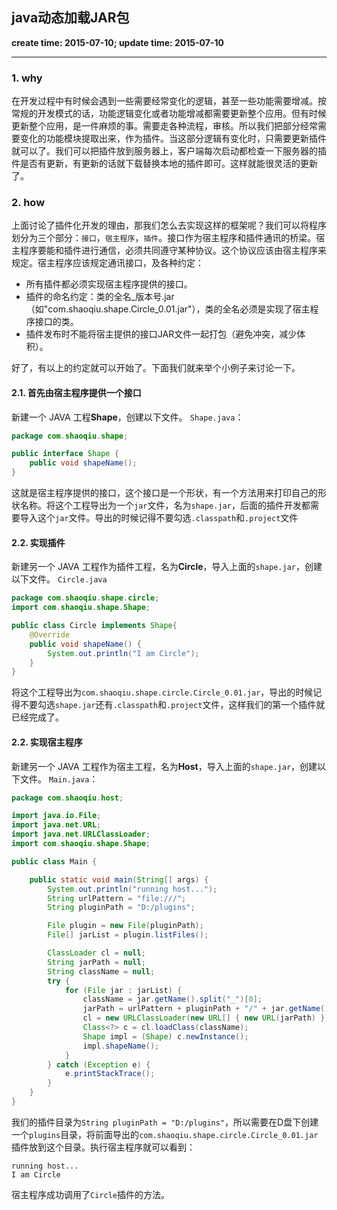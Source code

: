 java动态加载JAR包
------
**create time: 2015-07-10; update time: 2015-07-10**

---------------------------------------------------------------

### 1. why
在开发过程中有时候会遇到一些需要经常变化的逻辑，甚至一些功能需要增减。按常规的开发模式的话，功能逻辑变化或者功能增减都需要更新整个应用。但有时候更新整个应用，是一件麻烦的事。需要走各种流程，审核。所以我们把部分经常需要变化的功能模块提取出来，作为插件。当这部分逻辑有变化时，只需要更新插件就可以了。我们可以把插件放到服务器上，客户端每次启动都检查一下服务器的插件是否有更新，有更新的话就下载替换本地的插件即可。这样就能很灵活的更新了。

### 2. how
上面讨论了插件化开发的理由，那我们怎么去实现这样的框架呢？我们可以将程序划分为三个部分：`接口`，`宿主程序`，`插件`。接口作为宿主程序和插件通讯的桥梁。宿主程序要能和插件进行通信，必须共同遵守某种协议。这个协议应该由宿主程序来规定。宿主程序应该规定通讯接口，及各种约定：
- 所有插件都必须实现宿主程序提供的接口。
- 插件的命名约定：类的全名_版本号.jar（如"com.shaoqiu.shape.Circle_0.01.jar"），类的全名必须是实现了宿主程序接口的类。
- 插件发布时不能将宿主提供的接口JAR文件一起打包（避免冲突，减少体积）。

好了，有以上的约定就可以开始了。下面我们就来举个小例子来讨论一下。
#### 2.1. 首先由宿主程序提供一个接口
新建一个 JAVA 工程**Shape**，创建以下文件。
`Shape.java`：
```java
package com.shaoqiu.shape;

public interface Shape {
	public void shapeName();
}
```
这就是宿主程序提供的接口，这个接口是一个形状，有一个方法用来打印自己的形状名称。将这个工程导出为一个`jar`文件，名为`shape.jar`，后面的插件开发都需要导入这个`jar`文件。导出的时候记得不要勾选`.classpath`和`.project`文件
#### 2.2. 实现插件
新建另一个 JAVA 工程作为插件工程，名为**Circle**，导入上面的`shape.jar`，创建以下文件。
`Circle.java`
```java
package com.shaoqiu.shape.circle;
import com.shaoqiu.shape.Shape;

public class Circle implements Shape{
	@Override
	public void shapeName() {
		System.out.println("I am Circle");
	}
}
```
将这个工程导出为`com.shaoqiu.shape.circle.Circle_0.01.jar`，导出的时候记得不要勾选`shape.jar`还有`.classpath`和`.project`文件，这样我们的第一个插件就已经完成了。

#### 2.2. 实现宿主程序
新建另一个 JAVA 工程作为宿主工程，名为**Host**，导入上面的`shape.jar`，创建以下文件。 
`Main.java`：
```java
package com.shaoqiu.host;

import java.io.File;
import java.net.URL;
import java.net.URLClassLoader;
import com.shaoqiu.shape.Shape;

public class Main {

	public static void main(String[] args) {
		System.out.println("running host...");
		String urlPattern = "file:///";
		String pluginPath = "D:/plugins";

		File plugin = new File(pluginPath);
		File[] jarList = plugin.listFiles();

		ClassLoader cl = null;
		String jarPath = null;
		String className = null;
		try {
			for (File jar : jarList) {
				className = jar.getName().split("_")[0];
				jarPath = urlPattern + pluginPath + "/" + jar.getName();
				cl = new URLClassLoader(new URL[] { new URL(jarPath) });
				Class<?> c = cl.loadClass(className);
				Shape impl = (Shape) c.newInstance();
				impl.shapeName();
			}
		} catch (Exception e) {
			e.printStackTrace();
		}
	}
}
```

我们的插件目录为`String pluginPath = "D:/plugins"`，所以需要在D盘下创建一个`plugins`目录，将前面导出的`com.shaoqiu.shape.circle.Circle_0.01.jar`插件放到这个目录。执行宿主程序就可以看到：
```
running host...
I am Circle
```
宿主程序成功调用了`Circle`插件的方法。